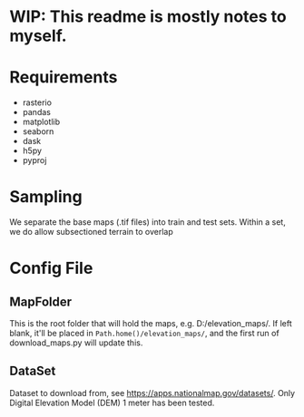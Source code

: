 # WIP: This readme is mostly notes to myself.

# Requirements
- rasterio
- pandas
- matplotlib
- seaborn
- dask
- h5py
- pyproj

# Sampling
We separate the base maps (.tif files) into train and test sets.  Within a set, we do allow subsectioned terrain to
overlap 

# Config File

## MapFolder
This is the root folder that will hold the maps, e.g. D:/elevation_maps/. If left blank, it'll be placed in 
`Path.home()/elevation_maps/`, and the first run of download_maps.py will update this.

## DataSet
Dataset to download from, see https://apps.nationalmap.gov/datasets/.  Only Digital Elevation Model (DEM) 1 meter has 
been tested.